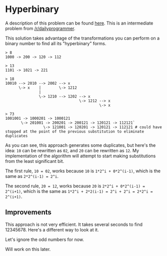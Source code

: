 # Hyperbinary #

A description of this problem can be found [here](http://www.reddit.com/r/dailyprogrammer/comments/2xx86n/20150302_challenge_204_intermediate_its_like/). This is an intermediate problem from [/r/dailyprogrammer](http://www.reddit.com/r/dailyprogrammer/).

This solution takes advantage of the transformations you can perform on a binary number to find all its "hyperbinary" forms.

    > 8
    1000 -> 200 -> 120 -> 112

    > 13
    1101 -> 1021 -> 221

    > 18
    10010 --> 2010 --> 2002 --> x
          \-> x    |        \-> 1212 
                   |                 
                   \-> 1210 --> 1202 --> x
                                     \-> 1212 --> x
                                              \-> x

    > 73
    1001001 -> 1000201 -> 1000121
           \-> 201001 -> 200201 -> 200121 -> 120121 -> 112121`
                     \-> 121001 -> 120201 -> 120121 -> 112121 # could have stopped at the point of the previous substitution to eliminate duplicates

As you can see, this approach generates some duplicates, but here's the idea: `10` can be rewritten as `02`, and `20` can be rewritten as `12`. My implementation of the algorithm will attempt to start making substitutions from the least significant bit.

The first rule, `10 = 02`, works because `10` is `1*2^i + 0*2^(i-1)`, which is the same as `2*2^(i-1) = 2^i`.

The second rule, `20 = 12`, works because `20` is `2*2^i + 0*2^(i-1) = 2^(i+1)`, which is the same as `1*2^i + 2*2(i-1) = 2^i + 2^i = 2*2^i = 2^(i+1)`.


## Improvements ##

This approach is not very efficient. It takes several seconds to find 12345678. Here's a different way to look at it.

Let's ignore the odd numbers for now.

Will work on this later.
